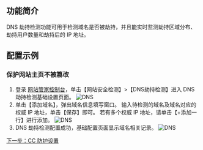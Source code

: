 ## 功能简介 
DNS 劫持检测功能可用于检测域名是否被劫持，并且能实时监测劫持区域分布、劫持用户数量和劫持后的 IP 地址。

## 配置示例
### 保护网站主页不被篡改
1. 登录 [网站管家控制台](http://console.tce.fsphere.cn/guanjia
)，单击【网站安全检测】>【DNS劫持检测】进入 DNS 劫持检测基础设置页面。
![DNS](http://imgcache.tce.fsphere.cn/static/mc.qcloudimg.com/static/img/bfdea24d12433439b3de57cb88b44728/dns_01.png)
2. 单击【添加域名】，弹出域名信息填写窗口。 
输入待检测的域名及域名对应的权威 IP 地址，单击【保存】即可。
若有多个权威 IP 地址，请单击【+添加一行】进行添加。
![DNS](http://imgcache.tce.fsphere.cn/static/mc.qcloudimg.com/static/img/be0f66895e0216ad7ea9b7fcd92f5659/dns_02.png)
3. DNS 劫持检测配置成功，基础配置页面显示域名相关记录。
![DNS](http://imgcache.tce.fsphere.cn/static/mc.qcloudimg.com/static/img/2f808769ab3909dc929eda47a1044115/dns_03.png)

<a href="http://tce.fsphere.cn/document/product/627/11709">下一步：CC 防护设置</a>
